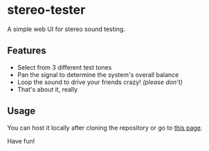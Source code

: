 # stereo-tester

A simple web UI for stereo sound testing.

## Features

- Select from 3 different test tones
- Pan the signal to determine the system's overall balance
- Loop the sound to drive your friends crazy! *(please don't)*
- That's about it, really

## Usage

You can host it locally after cloning the repository or go to [this page](https://www.havila.dev/stereo-tester/).

Have fun!
